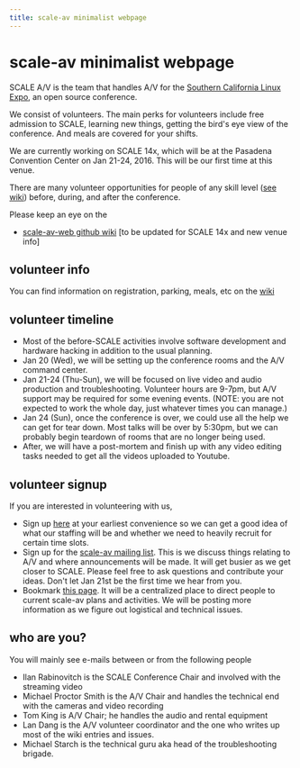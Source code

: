 ```yaml
---
title: scale-av minimalist webpage
---
```

scale-av minimalist webpage
===========================

SCALE A/V is the team that handles A/V for the [Southern California Linux Expo](http://socallinuxexpo.org), an open source conference.  

We consist of volunteers.  The main perks for volunteers include free admission to SCALE, learning new things, getting the bird's eye view of the conference.  And meals are covered for your shifts.

We are currently working on SCALE 14x, which will be at the Pasadena Convention Center on Jan 21-24, 2016.  This will be our first time at this venue.

There are many volunteer opportunities for people of any skill level ([see wiki](https://github.com/socallinuxexpo/scale-av-web/wiki/Volunteer-opportunities)) before, during, and after the conference.

Please keep an eye on the 
 - [scale-av-web github wiki](https://github.com/socallinuxexpo/scale-av-web/wiki) [to be updated for SCALE 14x and new venue info]

volunteer info
---------------
You can find information on registration, parking, meals, etc on the [wiki](https://github.com/socallinuxexpo/scale-av-web/wiki/Volunteer-Basic-Info)

volunteer timeline
------------------
 - Most of the before-SCALE activities involve software development and hardware hacking in addition to the usual planning.  
 - Jan 20 (Wed),  we will be setting up the conference rooms and the A/V command center.  
 - Jan 21-24 (Thu-Sun),  we will be focused on live video and audio production and troubleshooting.  Volunteer hours are 9-7pm, but A/V support may be required for some evening events.  (NOTE: you are not expected to work the whole day, just whatever times you can manage.)
 - Jan 24 (Sun), once the conference is over,  we could use all the help we can get for tear down.  Most talks will be over by 5:30pm, but we can probably begin teardown of rooms that are no longer being used.  
 - After, we will have a post-mortem and finish up with any video editing tasks needed to get all the videos uploaded to Youtube.

volunteer signup
----------------
If you are interested in volunteering with us, 

 - Sign up [here](http://goo.gl/forms/GS7MvGVRbL) at your earliest convenience so we can get a good idea of what our staffing will be and whether we need to heavily recruit for certain time slots.
 - Sign up for the [scale-av mailing list](https://lists.linuxfests.org/cgi-bin/mailman/listinfo/scale-av).  This is we discuss things relating to A/V and where announcements will be made.  It will get busier as we get closer to SCALE.   Please feel free to ask questions and contribute your ideas.  Don't let Jan 21st  be the first time we hear from you.
 - Bookmark [this page](http://socallinuxexpo.github.io/scale-av-web/).  It will be a centralized place to direct people to current scale-av plans and activities.  We will be posting more information as we figure out logistical and technical issues.

who are you?
------------
You will mainly see e-mails between or from the following people

 - Ilan Rabinovitch is the SCALE Conference Chair and involved with the streaming video
 - Michael Proctor Smith is the A/V Chair and handles the technical end with the cameras and video recording
 - Tom King is A/V Chair; he handles the audio and rental equipment
 - Lan Dang is the A/V volunteer coordinator and the one who writes up most of the wiki entries and issues.
 - Michael Starch is the technical guru aka head of the troubleshooting brigade.



